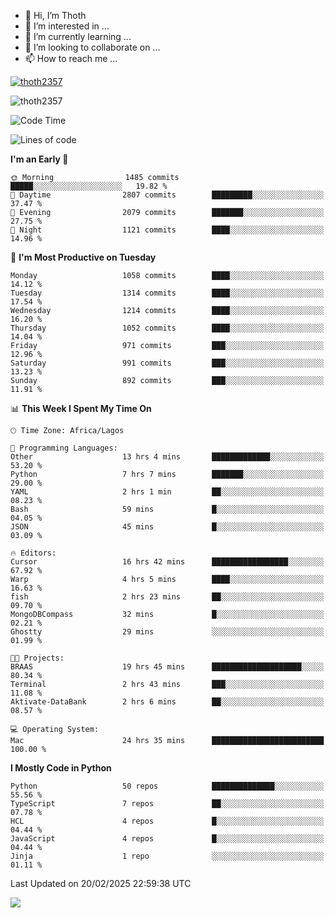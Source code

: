 <!---
thoth2357/thoth2357 is a ✨ special ✨ repository because its `README.md` (this file) appears on your GitHub profile.
You can click the Preview link to take a look at your changes.
--->

- 👋 Hi, I’m Thoth
- 👀 I’m interested in ...
- 🌱 I’m currently learning ...
- 💞️ I’m looking to collaborate on ...
- 📫 How to reach me ...


<p align="left"> <a href="https://github.com/ryo-ma/github-profile-trophy"><img src="https://github-profile-trophy.vercel.app/?username=thoth2357&theme=gruvbox&no-bg=true&no-frame=false&title=MultiLanguage,Commits,Repositories,Stars,Followers,PullRequest,Reviews,Issues" alt="thoth2357" /></a> </p>

<p align="left"> <img src="https://komarev.com/ghpvc/?username=thoth2357&label=Profile%20views&color=0e75b6&style=flat" alt="thoth2357" /> </p>

<!--START_SECTION:waka-->
![Code Time](http://img.shields.io/badge/Code%20Time-3%2C233%20hrs%2045%20mins-blue)

![Lines of code](https://img.shields.io/badge/From%20Hello%20World%20I%27ve%20Written-30.9%20million%20lines%20of%20code-blue)

**I'm an Early 🐤** 

```text
🌞 Morning                1485 commits        █████░░░░░░░░░░░░░░░░░░░░   19.82 % 
🌆 Daytime                2807 commits        █████████░░░░░░░░░░░░░░░░   37.47 % 
🌃 Evening                2079 commits        ███████░░░░░░░░░░░░░░░░░░   27.75 % 
🌙 Night                  1121 commits        ████░░░░░░░░░░░░░░░░░░░░░   14.96 % 
```
📅 **I'm Most Productive on Tuesday** 

```text
Monday                   1058 commits        ████░░░░░░░░░░░░░░░░░░░░░   14.12 % 
Tuesday                  1314 commits        ████░░░░░░░░░░░░░░░░░░░░░   17.54 % 
Wednesday                1214 commits        ████░░░░░░░░░░░░░░░░░░░░░   16.20 % 
Thursday                 1052 commits        ████░░░░░░░░░░░░░░░░░░░░░   14.04 % 
Friday                   971 commits         ███░░░░░░░░░░░░░░░░░░░░░░   12.96 % 
Saturday                 991 commits         ███░░░░░░░░░░░░░░░░░░░░░░   13.23 % 
Sunday                   892 commits         ███░░░░░░░░░░░░░░░░░░░░░░   11.91 % 
```


📊 **This Week I Spent My Time On** 

```text
🕑︎ Time Zone: Africa/Lagos

💬 Programming Languages: 
Other                    13 hrs 4 mins       █████████████░░░░░░░░░░░░   53.20 % 
Python                   7 hrs 7 mins        ███████░░░░░░░░░░░░░░░░░░   29.00 % 
YAML                     2 hrs 1 min         ██░░░░░░░░░░░░░░░░░░░░░░░   08.23 % 
Bash                     59 mins             █░░░░░░░░░░░░░░░░░░░░░░░░   04.05 % 
JSON                     45 mins             █░░░░░░░░░░░░░░░░░░░░░░░░   03.09 % 

🔥 Editors: 
Cursor                   16 hrs 42 mins      █████████████████░░░░░░░░   67.92 % 
Warp                     4 hrs 5 mins        ████░░░░░░░░░░░░░░░░░░░░░   16.63 % 
fish                     2 hrs 23 mins       ██░░░░░░░░░░░░░░░░░░░░░░░   09.70 % 
MongoDBCompass           32 mins             █░░░░░░░░░░░░░░░░░░░░░░░░   02.21 % 
Ghostty                  29 mins             ░░░░░░░░░░░░░░░░░░░░░░░░░   01.99 % 

🐱‍💻 Projects: 
BRAAS                    19 hrs 45 mins      ████████████████████░░░░░   80.34 % 
Terminal                 2 hrs 43 mins       ███░░░░░░░░░░░░░░░░░░░░░░   11.08 % 
Aktivate-DataBank        2 hrs 6 mins        ██░░░░░░░░░░░░░░░░░░░░░░░   08.57 % 

💻 Operating System: 
Mac                      24 hrs 35 mins      █████████████████████████   100.00 % 
```

**I Mostly Code in Python** 

```text
Python                   50 repos            ██████████████░░░░░░░░░░░   55.56 % 
TypeScript               7 repos             ██░░░░░░░░░░░░░░░░░░░░░░░   07.78 % 
HCL                      4 repos             █░░░░░░░░░░░░░░░░░░░░░░░░   04.44 % 
JavaScript               4 repos             █░░░░░░░░░░░░░░░░░░░░░░░░   04.44 % 
Jinja                    1 repo              ░░░░░░░░░░░░░░░░░░░░░░░░░   01.11 % 
```




 Last Updated on 20/02/2025 22:59:38 UTC
<!--END_SECTION:waka-->
<!--![](http://github-profile-summary-cards.vercel.app/api/cards/profile-details?username=thoth2357&theme=2077)

![](http://github-profile-summary-cards.vercel.app/api/cards/stats?username=thoth2357&theme=2077)![](http://github-profile-summary-cards.vercel.app/api/cards/productive-time?username=thoth2357&theme=2077&utcOffset=8) -->
<img src="https://t.bkit.co/w_6789c39040b80.gif" />

